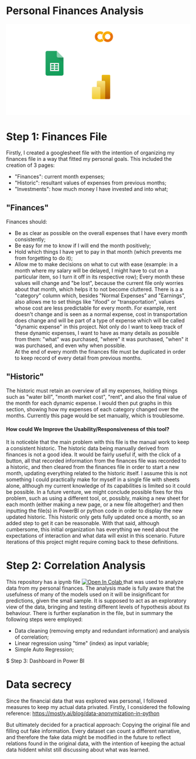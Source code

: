 # Personal Finances Analysis

![image](plans.png)

# Step 1: Finances File
Firstly, I created a googlesheet file with the intention of organizing my finances file in a way that fitted my personal goals. 
This included the creation of 3 pages:

- "Finances": current month expenses; 
- "Historic": resultant values of expenses from previous months;
- "Investments": how much money I have invested and into what;

## "Finances" 
Finances should:
* Be as clear as possible on the overall expenses that I have every month consistently;
* Be easy for me to know if I will end the month positively;
* Hold which things I have yet to pay in that month (which prevents me from forgetting to do it);
* Allow me to make decisions on what to cut with ease (example: in a month where my salary will be delayed, I might have to cut on a particular item, so I turn it off in its respective row);
Every month these values will change and "be lost", because the current file only worries about that month, which helps it to not become cluttered.
There is a a "category" column which, besides "Normal Expenses" and "Earnings", also allows me to set things like "ifood" or "transportation", values whose cost are less predictable for every month. For example, rent doesn't change and is seen as a normal expense, cost in transportation does change and will be part of a type of expense which will be called "dynamic expense" in this project. Not only do I want to keep track of these dynamic expenses, I want to have as many details as possible from them: "what" was purchased, "where" it was purchased, "when" it was purchased, and even why when possible.  
At the end of every month the finances file must be duplicated in order to keep record of every detail from previous months.


## "Historic"
The historic must retain an overview of all my expenses, holding things such as "water bill", "month market cost",
"rent", and also the final value of the month for each dynamic expense. I would then put graphs in this section, showing how my expenses of each category changed over the months. Currently this page would be set manually, which is troublesome. 
 

#### How could We Improve the Usability/Responsiveness of this tool?
It is noticeble that the main problem with this file is the manual work to keep a consistent historic.
The historic data being manually derived from finances is not a good idea. 
It would be fairly useful if, with the click of a button, all that recorded information from the finances file was recorded to a historic, and then cleared from the finances file in order to start a new month, updating everything related to the historic itself. I assume this is not something I could practically make for myself in a single file with sheets alone, although my current knowledge of its capabilities is limited so it could be possible. 
In a future venture, we might conclude possible fixes for this problem, such as using a different tool, or, possibly, making a new sheet for each month (either making a new page, or a new file altogether) and then inputting the file(s) in PowerBI or python code in order to display the new updated historic. This historic only gets fully updated once a month, so an added step to get it can be reasonable.
With that said, although cumbersome, this initial organization has everything we need about the expectations of interaction and what data will exist in this scenario. Future iterations of this project might require coming back to these definitions.


# Step 2: Correlation Analysis
This repository has a ipynb file <a target="_blank" href="https://colab.research.google.com/github/emilymarquessalum/personal_finances_analysis/blob/main/finances.ipynb">
  <img src="https://colab.research.google.com/assets/colab-badge.svg" alt="Open In Colab"/>
</a> that was used to analyze data from my personal finances.
The analysis made is fully aware that the usefulness of many of the models used on it will be insignificant for predictions, given the small sample. It is supposed to act as an exploratory view of the data, bringing and testing different levels of hypothesis about its behaviour. 
There is further explanation in the file, but in summary the following steps were employed:
* Data cleaning (removing empty and redundant information) and analysis of correlation;
* Linear regression using "time" (index) as input variable;
* Simple Auto Regression;


$ Step 3: Dashboard in Power BI


# Data secrecy

Since the financial data that was explored was personal, I followed measures to keep my actual data privated.
Firstly, I considered the following reference: https://mostly.ai/blog/data-anonymization-in-python

But ultimately decided for a practical approach: Copying the original file and filling out fake information. 
Every dataset can count a different narrative, and therefore the fake data might be modified in the future to reflect 
relations found in the original data, with the intention of keeping the actual data hiddent whilst still discussing 
about what was learned.
